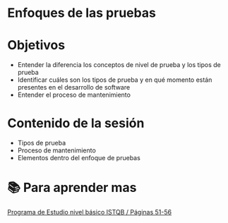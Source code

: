 # Enfoques de las pruebas

# Objetivos
- Entender la diferencia los conceptos de nivel de prueba y  los tipos de prueba 
- Identificar cuáles son los tipos de prueba y en qué momento están presentes en el desarrollo de software
- Entender el proceso de mantenimiento 


# Contenido de la sesión
- Tipos de prueba
- Proceso de mantenimiento
- Elementos dentro del enfoque de pruebas


# :books: Para aprender mas

[Programa de Estudio nivel básico ISTQB / Páginas 51-56](https://es.sstqb.com/_files/ugd/acfdb9_743bf3d31dde49578c94d97e5b96b9da.pdf)
